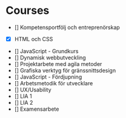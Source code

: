 # Courses

-   [] Kompetensportfölj och entreprenörskap
-   [x] HTML och CSS
-   [] JavaScript - Grundkurs
-   [] Dynamisk webbutveckling
-   [] Projektarbete med agila metoder
-   [] Grafiska verktyg för gränssnittsdesign
-   [] JavaScript - Fördjupning
-   [] Arbetsmetodik för utvecklare
-   [] UX/Usability
-   [] LIA 1
-   [] LIA 2
-   [] Examensarbete
